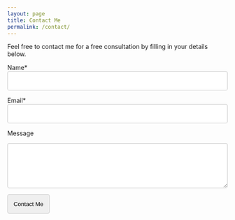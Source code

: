 ```yaml
---
layout: page
title: Contact Me
permalink: /contact/
---
```


Feel free to contact me for a free consultation by filling in your details below. 

<label class="label">Name*</label>
<input id="name" class="input" type="text" required>

<label class="label">Email*</label>
<input id="email" class="input" type="email" required>

<label class="label">Message</label>
<textarea id="message" class="textarea" rows="5"></textarea>

<button id="submit" class="button is-link">Contact Me</button>

<!-- Hidden by default. Form submit unhides. Close button re-hides -->
<div class="notification is-success hidden" id="submit-notification">
  Thanks. Your message has been sent. I'll be in touch soon.
</div>

<script>
  // Form submit clicked...
  document.getElementById('submit').addEventListener('click', function(event) {

    // Prevent form submission default, disable the submit button and show the notification.
    event.preventDefault();
    document.getElementById('submit').disabled = true;
    document.getElementById('submit-notification').classList.remove("hidden");

    name = document.getElementById('name').value;
    email = document.getElementById('email').value;
    message = document.getElementById('message').value;

    // Submit data to AWS API
    var xmlhttp = new XMLHttpRequest();
    var theUrl = "https://qoblk8qit7.execute-api.ap-southeast-2.amazonaws.com/default/submitSEContactForm";
    xmlhttp.open("POST", theUrl);
    xmlhttp.send(JSON.stringify({ "name": name, "email": email, "message": message}));

  });

  // When notification delete button is clicked, hide notifiction.
  document.getElementById('submit-delete').addEventListener('click', function(event) {
    document.getElementById('submit-notification').classList.add("hidden");
  });
</script>

<style>
.input, .textarea {
  box-shadow: inset 0 1px 2px rgba(10, 10, 10, 0.1);
  max-width: 100%;
  width: 100%;
  color: #363636;
}
.button, .input, .textarea {
  border: 1px solid #ccc;
  border-radius: 4px;
  padding: 1em;
}

.notification.is-success {
  background-color: #23d160;
  color: #fff;
  padding: 1%;
  border-radius: 4px;
}

.hidden {
  visibility: hidden;
}
</script>
